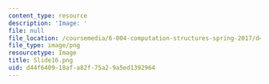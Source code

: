 ```yaml
---
content_type: resource
description: 'Image: '
file: null
file_location: /coursemedia/6-004-computation-structures-spring-2017/d44f640918afa82f75a29a5ed1392964_Slide16.png
file_type: image/png
resourcetype: Image
title: Slide16.png
uid: d44f6409-18af-a82f-75a2-9a5ed1392964
---
```

